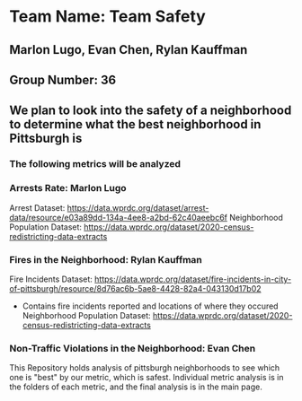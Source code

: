 # Team Name: Team Safety
## Marlon Lugo, Evan Chen, Rylan Kauffman
## Group Number: 36

## We plan to look into the safety of a neighborhood to determine what the best neighborhood in Pittsburgh is

### The following metrics will be analyzed

### Arrests Rate: Marlon Lugo
Arrest Dataset: https://data.wprdc.org/dataset/arrest-data/resource/e03a89dd-134a-4ee8-a2bd-62c40aeebc6f
Neighborhood Population Dataset: https://data.wprdc.org/dataset/2020-census-redistricting-data-extracts
### Fires in the Neighborhood: Rylan Kauffman
Fire Incidents Dataset: https://data.wprdc.org/dataset/fire-incidents-in-city-of-pittsburgh/resource/8d76ac6b-5ae8-4428-82a4-043130d17b02
* Contains fire incidents reported and locations of where they occured
Neighborhood Population Dataset: https://data.wprdc.org/dataset/2020-census-redistricting-data-extracts
### Non-Traffic Violations in the Neighborhood: Evan Chen

This Repository holds analysis of pittsburgh neighborhoods to see which one is "best" by our metric, which is safest. Individual metric analysis is in the folders of each metric, and the final analysis is in the main page.